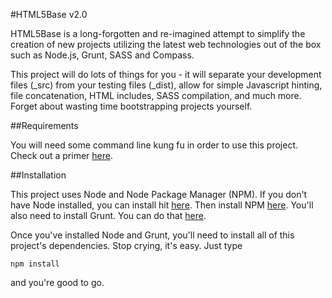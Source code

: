 #HTML5Base v2.0

HTML5Base is a long-forgotten and re-imagined attempt to simplify the creation of new projects utilizing the latest web technologies out of the box such as Node.js, Grunt, SASS and Compass.

This project will do lots of things for you - it will separate your development files (_src) from your testing files (_dist), allow for simple Javascript hinting, file concatenation, HTML includes, SASS compilation, and much more. Forget about wasting time bootstrapping projects yourself.


##Requirements

You will need some command line kung fu in order to use this project. Check out a primer [here](http://net.tutsplus.com/tutorials/tools-and-tips/the-command-line-is-your-best-friend/).


##Installation

This project uses Node and Node Package Manager (NPM). If you don't have Node installed, you can install hit [here](http://nodejs.org/download/). Then install NPM [here](http://howtonode.org/introduction-to-npm). You'll also need to install Grunt. You can do that [here](http://gruntjs.com/getting-started).

Once you've installed Node and Grunt, you'll need to install all of this project's dependencies. Stop crying, it's easy. Just type 

`npm install` 

and you're good to go.

